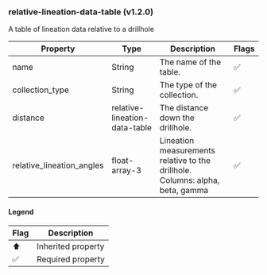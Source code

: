 ### relative-lineation-data-table (v1.2.0)
A table of lineation data relative to a drillhole

| Property | Type | Description | Flags |
|---|---|---|---|
| name | String | The name of the table. | ✅ |
| collection_type | String | The type of the collection. | ✅ |
| distance | relative-lineation-data-table | The distance down the drillhole. | ✅ |
| relative_lineation_angles | float-array-3 | Lineation measurements relative to the drillhole. Columns: alpha, beta, gamma | ✅ |


#### Legend

| Flag | Description |
| --- | --- |
| ⬆️ | Inherited property |
| ✅ | Required property |

